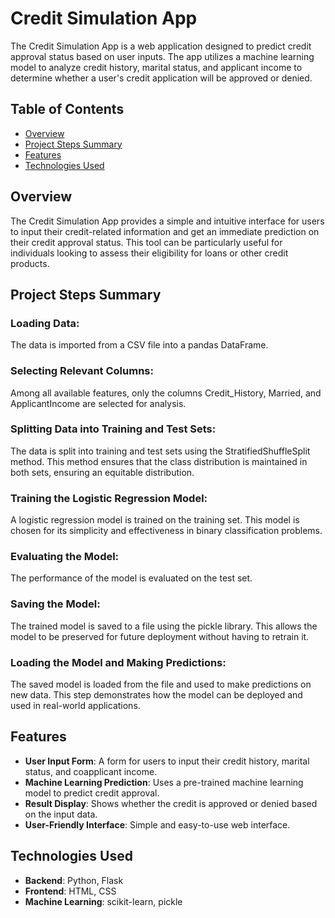 
# Credit Simulation App

The Credit Simulation App is a web application designed to predict credit approval status based on user inputs. The app utilizes a machine learning model to analyze credit history, marital status, and applicant income to determine whether a user's credit application will be approved or denied.

## Table of Contents

- [Overview](#overview)
- [Project Steps Summary](#project-steps-summary)
- [Features](#features)
- [Technologies Used](#technologies-used)

## Overview

The Credit Simulation App provides a simple and intuitive interface for users to input their credit-related information and get an immediate prediction on their credit approval status. This tool can be particularly useful for individuals looking to assess their eligibility for loans or other credit products.

## Project Steps Summary
### Loading Data:
The data is imported from a CSV file into a pandas DataFrame.
### Selecting Relevant Columns:
Among all available features, only the columns Credit_History, Married, and ApplicantIncome are selected for analysis.
### Splitting Data into Training and Test Sets: 
The data is split into training and test sets using the StratifiedShuffleSplit method. This method ensures that the class distribution is maintained in both sets, ensuring an equitable distribution.
### Training the Logistic Regression Model:
A logistic regression model is trained on the training set. This model is chosen for its simplicity and effectiveness in binary classification problems.
### Evaluating the Model:
The performance of the model is evaluated on the test set.
### Saving the Model:
The trained model is saved to a file using the pickle library. This allows the model to be preserved for future deployment without having to retrain it.
### Loading the Model and Making Predictions:
The saved model is loaded from the file and used to make predictions on new data. This step demonstrates how the model can be deployed and used in real-world applications.

## Features

- **User Input Form**: A form for users to input their credit history, marital status, and coapplicant income.
- **Machine Learning Prediction**: Uses a pre-trained machine learning model to predict credit approval.
- **Result Display**: Shows whether the credit is approved or denied based on the input data.
- **User-Friendly Interface**: Simple and easy-to-use web interface.

## Technologies Used

- **Backend**: Python, Flask
- **Frontend**: HTML, CSS
- **Machine Learning**: scikit-learn, pickle

